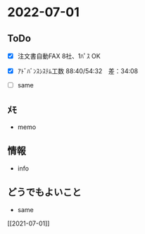 # 2022-07-01

## ToDo
- [x] 注文書自動FAX 8社、1ﾊﾟｽ OK
- [x] ｱﾄﾞﾊﾞﾝｽｼｽﾃﾑ工数 88:40/54:32　差：34:08
- [ ] same


## ﾒﾓ
- memo


## 情報
- info


## どうでもよいこと
- same


[[2021-07-01]]

